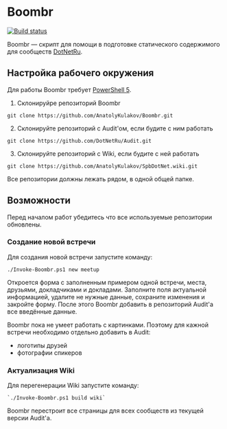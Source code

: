 # Boombr

[![Build status](https://ci.appveyor.com/api/projects/status/pynxm1tg9khxpqoc?svg=true)](https://ci.appveyor.com/project/AnatolyKulakov/boombr)

Boombr — скрипт для помощи в подготовке статического содержимого для сообществ [DotNetRu](http://dotnet.ru/).

## Настройка рабочего окружения

Для работы Boombr требует [PowerShell 5](https://www.microsoft.com/en-us/download/details.aspx?id=50395).

1. Склонируйре репозиторий Boombr

```batch
git clone https://github.com/AnatolyKulakov/Boombr.git
```

2. Склонируйте репозиторий с Audit'ом, если будите с ним работать

```batch
git clone https://github.com/DotNetRu/Audit.git
```

3. Склонируйте репозиторий с Wiki, если будите с ней работать

```batch
git clone https://github.com/AnatolyKulakov/SpbDotNet.wiki.git
```

Все репозитории должны лежать рядом, в одной общей папке.

## Возможности

Перед началом работ убедитесь что все используемые репозитории обновлены.

### Создание новой встречи

Для создания новой встречи запустите команду:

```posh
./Invoke-Boombr.ps1 new meetup
```

Откроется форма с заполненным примером одной встречи, места, друзьями, докладчиками и докладами. Заполните поля актуальной информацией, удалите не нужные данные, сохраните изменения и закройте форму. После этого Boombr добавить в репозиторий Audit'а все введённые данные.

Boombr пока не умеет работать с картинками. Поэтому для кажной встречи необходимо отдельно добавить в Audit:

- логотипы друзей
- фотографии спикеров

### Актуализация Wiki

Для перегенерации Wiki запустите команду:

```posh
`./Invoke-Boombr.ps1 build wiki`
```

Boombr перестроит все страницы для всех сообществ из текущей версии Audit'а.
